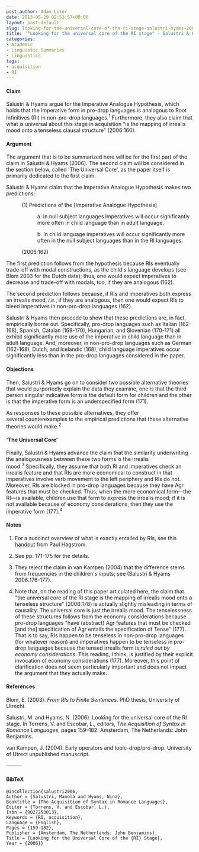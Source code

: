 ```yaml
---
post_author: Adam Liter
date: 2013-05-29 02:53:57+00:00
layout: post-default
slug: looking-for-the-universal-core-of-the-ri-stage-salustri-hyams-2006
title: '"Looking for the universal core of the RI stage" - Salustri & Hyams (2006)'
categories:
- Academic
- Linguistic Summaries
- Linguistics
tags:
- acquisition
- RI
---
```


#### Claim

Salustri & Hyams argue for the Imperative Analogue Hypothesis, which holds that the imperative form in pro-drop languages is analogous to Root Infinitives (RI) in non-pro-drop languages.<sup>1</sup> Furthermore, they also claim that what is universal about this stage in acquisition "is the mapping of irrealis mood onto a tenseless clausal structure" (2006:160).

#### Argument

The argument that is to be summarized here will be for the first part of the claim in Salustri & Hyams (2006). The second claim will be considered in the section below, called 'The Universal Core', as the paper itself is primarily dedicated to the first claim.

Salustri & Hyams claim that the Imperative Analogue Hypothesis makes two predictions:

<p style="margin-left:3em">(1) Predictions of the [Imperative Analogue Hypothesis]</p>
<p style="margin-left:6em">a. In null subject languages imperatives will occur significantly more often in child language than in adult language.</p>
<p style="margin-left:6em">b. In child language imperatives will occur significantly more often in the null subject languages than in the RI languages.</p>
<p style="margin-left:3em">(2006:162)</p>

The first prediction follows from the hypothesis because RIs eventually trade-off with modal constructions, as the child's language develops (see Blom 2003 for the Dutch data); thus, one would expect imperatives to decrease and trade-off with modals, too, if they are analogous (162).

The second prediction follows because, if RIs and imperatives both express an irrealis mood, _i.e._, if they are analogous, then one would expect RIs to bleed imperatives in non-pro-drop languages (162).

Salustri & Hyams then procede to show that these predictions are, in fact, empirically borne out. Specifically, pro-drop languages such as Italian (162-168), Spanish, Catalan (168-170), Hungarian, and Slovenian (170-171) all exhibit significantly more use of the imperative in child language than in adult language. And, moreover, in non-pro-drop languages such as German (162-168), Dutch, and Icelandic (168), child language imperatives occur significantly less than in the pro-drop languages considered in the paper.

#### Objections

Then, Salustri & Hyams go on to consider two possible alternative theories that would purportedly explain the data they examine, one is that the third person singular indicative form is the default form for children and the other is that the imperative form is an underspecified form (171).

As responses to these possible alternatives, they offer several counterexamples to the empirical predictions that these alternative theories would make.<sup>2</sup>

#### 'The Universal Core'

Finally, Salustri & Hyams advance the claim that the similarity underwriting the analogousness between these two forms is the irrealis mood.<sup>3</sup> Specifically, they assume that both RI and imperatives check an irrealis feature and that RIs are more economical to construct in that imperatives involve verb movement to the left periphery and RIs do not. Moreover, RIs are blocked in pro-drop languages because they have Agr features that must be checked. Thus, when the more economical form&mdash;the RI&mdash;is available, children use that form to express the irrealis mood; if it is not available because of economy considerations, then they use the imperative form (177).<sup>4</sup>

#### Notes
	
  1. For a succinct overview of what is exactly entailed by RIs, see this [handout](http://ling-blogs.bu.edu/lx500a1s10/files/2010/01/lx500acqs10-02b-nrfs-handout.pdf) from Paul Hagstrom.

  2. See pp. 171-175 for the details.

  3. They reject the claim in van Kampen (2004) that the difference stems from frequencies in the children's inputs; see (Salustri & Hyams 2006:176-177).

  4. Note that, on the reading of this paper articulated here, the claim that "the universal core of the RI stage is the mapping of irrealis mood onto a tenseless structure" (2006:178) is actually slightly misleading in terms of causality. The universal core is just the irrealis mood. The tenselessness of these structures follows from the economy considerations because pro-drop languages "have (abstract) Agr features that must be checked [and the] specification of Agr entails the specification of Tense" (177). That is to say, RIs happen to be tenseless in non-pro-drop languages (for whatever reason) and imperatives happen to be tenseless in pro-drop languages because the tensed irrealis form is _ruled out by economy considerations_. This reading, I think, is justified by their explicit invocation of economy considerations (177). Moreover, this point of clarification does not seem particularly important and does not impact the argument that they actually make.

#### References

Blom, E. (2003). _From RIs to Finite Sentences_. PhD thesis, University of Utrecht.

Salustri, M. and Hyams, N. (2006). Looking for the universal core of the RI stage. In Torrens, V. and Escobar, L., editors, _The Acquisition of Syntax in Romance Languages_, pages 159–182. Amsterdam, The Netherlands: John Benjamins.

van Kampen, J. (2004). Early operators and topic-drop/pro-drop. University of Utrect unpublished manuscript.

&mdash;&mdash;&mdash;

#### BibTeX

	@incollection{salustri2006,
	Author = {Salustri, Manola and Hyams, Nina},
	Booktitle = {The Acquisition of Syntax in Romance Languages},
	Editor = {Torrens, V. and Escobar, L.},
	Isbn = {9027253013},
	Keywords = {RI, acquisition},
	Language = {English},
	Pages = {159-182},
	Publisher = {Amsterdam, The Netherlands: John Benjamins},
	Title = {Looking for the Universal Core of the {RI} Stage},
	Year = {2006}}